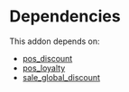# Dependencies

This addon depends on:

- [pos_discount](https://github.com/bringout/oca-ocb-pos/tree/6a3f3ca3279c4ebff025a87832bc4284545a00ac/odoo-bringout-oca-ocb-pos_discount)
- [pos_loyalty](https://github.com/bringout/oca-ocb-pos/tree/6a3f3ca3279c4ebff025a87832bc4284545a00ac/odoo-bringout-oca-ocb-pos_loyalty)
- [sale_global_discount](https://github.com/bringout/oca-workflow-process)
